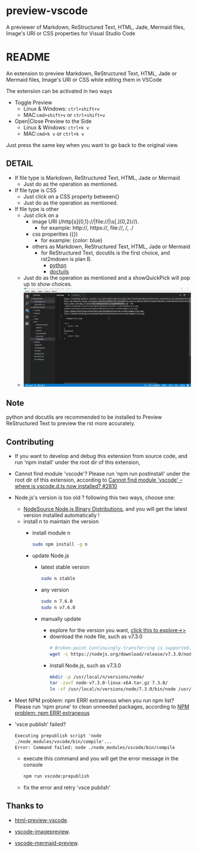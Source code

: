# preview-vscode

A previewer of Markdown, ReStructured Text, HTML, Jade, Mermaid files, Image's URI or CSS properties for Visual Studio Code

# README

An extension to preview Markdown, ReStructured Text, HTML, Jade or Mermaid files, Image's URI or CSS while editing them in VSCode

The extension can be activated in two ways

* Toggle Preview
    - Linux & Windows: `ctrl+shift+v`
    - MAC:`cmd+shift+v` or `ctrl+shift+v`
* Open|Close Preview to the Side
    - Linux & Windows: `ctrl+k v`
    - MAC:`cmd+k v` or `ctrl+k v`

Just press the same key when you want to go back to the original view.

## DETAIL

+ If file type is Markdown, ReStructured Text, HTML, Jade or Mermaid
    - Just do as the operation as mentioned.
+ If file type is CSS
    - Just click on a CSS property between{}
    - Just do as the operation as mentioned.
+ If file type is other
    - Just click on a 
        * image URI (/http[s]{0,1}:\/\/|file:\/\/|\s[\.]{0,2}\//).
            * for example: http://, https://, file://, /, ./
        * css properities ({})
            * for example: {color: blue}
        * others as Markdown, ReStructured Text, HTML, Jade or Mermaid
            * for ReStructured Text, docutils is the first choice, and rst2mdown is plan B.
                * [python](https://www.python.org/)
                * [doctuils](http://docutils.sourceforge.net/)
    - Just do as the operation as mentioned and a showQuickPick will pop up to show choices.
    - ![Demonstration](images/demonstration.gif)

## Note

python and docutils are recommended to be installed to Preview ReStructured Text to preview the rst more accurately.

## Contributing

+ If you want to develop and debug this extension from source code, and run 'npm install' under the root dir of this extension,

+ Cannot find module 'vscode'? Please run 'npm run postinstall' under the root dir of this extension,
according to [Cannot find module 'vscode' – where is vscode.d.ts now installed? #2810](https://github.com/Microsoft/vscode/issues/2810)

+ Node.js's version is too old ? following this two ways, choose one:
    - [NodeSource Node.js Binary Distributions](https://github.com/nodesource/distributions), and you will get the latest version installed automatically !
    - install n to maintain the version
        * install module n

            ```bash
            sudo npm install -g n
            ```

        * update Node.js
             * latest stable version

                ```bash
                sudo n stable
                ```

             * any version

                ```bash
                sudo n 7.6.0
                sudo n v7.6.0
                ```
             * manually update
                * explore for the version you want, [click this to explore->>](https://nodejs.org/download/)
                * download the node file, such as v7.3.0
                    ```bash
                    # Broken-point Continuingly-transferring is supported.
                    wget -c https://nodejs.org/download/release/v7.3.0/node-v7.3.0-linux-x64.tar.gz
                    ```
                * install Node.js, such as v7.3.0
                    ```bash
                    mkdir -p /usr/local/n/versions/node/
                    tar -zxvf node-v7.3.0-linux-x64.tar.gz 7.3.0/
                    ln -sf /usr/local/n/versions/node/7.3.0/bin/node /usr/bin/node
                    ```
+ Meet NPM problem: npm ERR! extraneous when you run npm list? Please run 'npm prune' to clean unneeded packages,
according to [NPM problem: npm ERR! extraneous](http://lifeonubuntu.com/npm-problem-npm-err-extraneous/)

+ 'vsce publish' failed?
    ```info
    Executing prepublish script 'node ./node_modules/vscode/bin/compile'...
    Error: Command failed: node ./node_modules/vscode/bin/compile
    ```
    - execute this command and you will get the error message in the console
        ```bash
        npm run vscode:prepublish
        ```
    - fix the error and retry 'vsce publish'

## Thanks to

+ [html-preview-vscode](https://github.com/tht13/html-preview-vscode.git).

+ [vscode-imagepreview](https://github.com/buzzfrog/vscode-imagepreview.git).

+ [vscode-mermaid-preview](https://github.com/vstirbu/vscode-mermaid-preview.git).